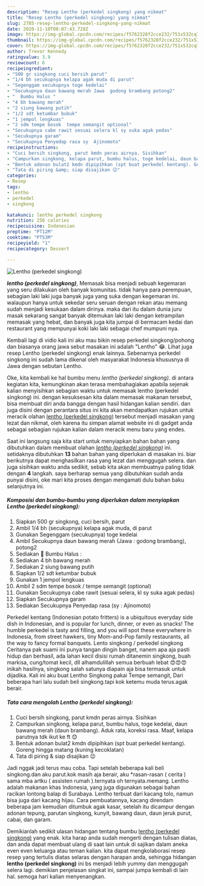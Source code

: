 ```yaml
---
description: "Resep Lentho (perkedel singkong) yang nikmat"
title: "Resep Lentho (perkedel singkong) yang nikmat"
slug: 2785-resep-lentho-perkedel-singkong-yang-nikmat
date: 2020-11-10T08:07:43.728Z
image: https://img-global.cpcdn.com/recipes/f5762328f2cce232/751x532cq70/lentho-perkedel-singkong-foto-resep-utama.jpg
thumbnail: https://img-global.cpcdn.com/recipes/f5762328f2cce232/751x532cq70/lentho-perkedel-singkong-foto-resep-utama.jpg
cover: https://img-global.cpcdn.com/recipes/f5762328f2cce232/751x532cq70/lentho-perkedel-singkong-foto-resep-utama.jpg
author: Trevor Kennedy
ratingvalue: 3.9
reviewcount: 6
recipeingredient:
- "500 gr singkong cuci bersih parut"
- "1/4 bh secukupnya kelapa agak muda di parut"
- "Segenggam secukupnya toge kedelai"
- "Secukupnya daun bawang merah Jawa  godong brambang potong2"
- "  Bumbu Halus "
- "4 bh bawang merah"
- "2 siung bawang putih"
- "1/2 sdt ketumbar bubuk"
- "1 jempol lengkuas"
- "2 sdm tempe bosok  tempe semangit optional"
- "Secukupnya cabe rawit sesuai selera kl sy suka agak pedas"
- "Secukupnya garam"
- "Secukupnya Penyedap rasa sy  Ajinomoto"
recipeinstructions:
- "Cuci bersih singkong, parut kmdn peras airnya. Sisihkan"
- "Campurkan singkong, kelapa parut, bumbu halus, toge kedelai, daun bawang merah (daun brambang). Aduk rata, koreksi rasa. Maaf, kelapa parutnya tdk ikut ke ft 😊"
- "Bentuk adonan bulat2 kmdn dipipihkan (spt buat perkedel kentang). Goreng hingga matang (kuning kecoklatan)"
- "Tata di piring &amp; siap disajikan 😉"
categories:
- Resep
tags:
- lentho
- perkedel
- singkong

katakunci: lentho perkedel singkong 
nutrition: 256 calories
recipecuisine: Indonesian
preptime: "PT12M"
cooktime: "PT53M"
recipeyield: "1"
recipecategory: Dessert

---
```



![Lentho (perkedel singkong)](https://img-global.cpcdn.com/recipes/f5762328f2cce232/751x532cq70/lentho-perkedel-singkong-foto-resep-utama.jpg)

<b><i>lentho (perkedel singkong)</i></b>, Memasak bisa menjadi sebuah kegemaran yang seru dilakukan oleh banyak komunitas. tidak hanya para perempuan, sebagian laki laki juga banyak juga yang suka dengan kegemaran ini. walaupun hanya untuk sekedar seru seruan dengan rekan atau memang sudah menjadi kesukaan dalam dirinya. maka dari itu dalam dunia juru masak sekarang sangat banyak ditemukan laki laki dengan ketrampilan memasak yang hebat, dan banyak juga kita jumpai di bermacam kedai dan restaurant yang mempunyai koki laki laki sebagai chef mumpuni nya.

Kembali lagi di vidio kali ini aku mau bikin resep perkedel singkong/pohong dan biasanya orang jawa sebut masakan ini adalah &#34;Lentho&#34; 😂. Lihat juga resep Lentho (perkedel singkong) enak lainnya. Sebenarnya perkedel singkong ini sudah lama dikenal oleh masyarakat Indonesia khususnya di Jawa dengan sebutan Lentho.

Oke, kita kembali ke hal bumbu menu <i>lentho (perkedel singkong)</i>. di antara kegiatan kita, kemungkinan akan terasa membahagiakan apabila sejenak kalian menyisihkan sebagian waktu untuk memasak lentho (perkedel singkong) ini. dengan kesuksesan kita dalam memasak makanan tersebut, bisa membuat diri anda bangga dengan hasil hidangan kalian sendiri. dan juga disini dengan perantara situs ini kita akan mendapatkan rujukan untuk meracik olahan <u>lentho (perkedel singkong)</u> tersebut menjadi masakan yang lezat dan nikmat, oleh karena itu simpan alamat website ini di gadget anda sebagai sebagian rujukan kalian dalam meracik menu baru yang endes.


Saat ini langsung saja kita start untuk menyiapkan bahan bahan yang dibutuhkan dalam membuat olahan <u><i>lentho (perkedel singkong)</i></u> ini. setidaknya dibutuhkan <b>13</b> bahan bahan yang diperlukan di masakan ini. biar berikutnya dapat menghasilkan rasa yang lezat dan menggugah selera. dan juga sisihkan waktu anda sedikit, sebab kita akan membuatnya paling tidak dengan <b>4</b> langkah. saya berharap semua yang dibutuhkan sudah anda punyai disini, oke mari kita proses dengan mengamati dulu bahan baku selanjutnya ini.

<!--inarticleads1-->

##### Komposisi dan bumbu-bumbu yang diperlukan dalam menyiapkan Lentho (perkedel singkong):

1. Siapkan 500 gr singkong, cuci bersih, parut
1. Ambil 1/4 bh (secukupnya) kelapa agak muda, di parut
1. Gunakan Segenggam (secukupnya) toge kedelai
1. Ambil Secukupnya daun bawang merah (Jawa : godong brambang), potong2
1. Sediakan  🌠 Bumbu Halus :
1. Sediakan 4 bh bawang merah
1. Sediakan 2 siung bawang putih
1. Siapkan 1/2 sdt ketumbar bubuk
1. Gunakan 1 jempol lengkuas
1. Ambil 2 sdm tempe bosok / tempe semangit (optional)
1. Gunakan Secukupnya cabe rawit (sesuai selera, kl sy suka agak pedas)
1. Siapkan Secukupnya garam
1. Sediakan Secukupnya Penyedap rasa (sy : Ajinomoto)


Perkedel kentang (Indonesian potato fritters) is a ubiquitous everyday side dish in Indonesian, and is popular for lunch, dinner, or even as snacks! The humble perkedel is tasty and filling, and you will spot these everywhere in Indonesia, from street hawkers, tiny Mom-and-Pop family restaurants, all the way to fancy formal banquets. Lento singkong / perkedel singkong Ceritanya pak suami ini punya tangan dingin banget, nanem apa aja pasti hidup dan berhasil, ada lahan kecil disisi rumah ditanemin singkong, buah markisa, cung/tomat kecil, dll alhamdulillah semua berbuah lebat 😍😍😍 inikah hasilnya, singkong salah satunya diapain aja bisa termasuk untuk dijadika. Kali ini aku buat Lentho Singkong pakai Tempe semangit, Dari beberapa hari lalu sudah beli singkong.tapi kok ketemu muda terus.agak berair. 

<!--inarticleads2-->

##### Tata cara mengolah Lentho (perkedel singkong):

1. Cuci bersih singkong, parut kmdn peras airnya. Sisihkan
1. Campurkan singkong, kelapa parut, bumbu halus, toge kedelai, daun bawang merah (daun brambang). Aduk rata, koreksi rasa. Maaf, kelapa parutnya tdk ikut ke ft 😊
1. Bentuk adonan bulat2 kmdn dipipihkan (spt buat perkedel kentang). Goreng hingga matang (kuning kecoklatan)
1. Tata di piring &amp; siap disajikan 😉


Jadi nggak jadi terus mau coba. Tapi setelah beberapa kali beli singkong.dan aku parut.kok masih aja berair, aku *rasan-rasan ( cerita ) sama mba artku ( assisten rumah ).ternyata oh ternyata.memang. Lentho adalah makanan khas Indonesia, yang juga digunakan sebagai bahan racikan lontong balap di Surabaya. Lentho terbuat dari kacang tolo, namun bisa juga dari kacang hijau. Cara pembuatannya, kacang direndam beberapa jam kemudian ditumbuk agak kasar, setelah itu dicampur dengan adonan tepung, parutan singkong, kunyit, bawang daun, daun jeruk purut, cabai, dan garam. 

Demikianlah sedikit ulasan hidangan tentang bumbu <u>lentho (perkedel singkong)</u> yang enak. kita harap anda sudah mengerti dengan tulisan diatas, dan anda dapat membuat ulang di saat lain untuk di sajikan dalam aneka even even keluarga atau teman kalian. kita dapat mengkolaborasi resep resep yang tertulis diatas selaras dengan harapan anda, sehingga hidangan <b>lentho (perkedel singkong)</b> ini bs menjadi lebih yummy dan menggugah selera lagi. demikian penjelasan singkat ini, sampai jumpa kembali di lain hal. semoga hari kalian menyenangkan.
